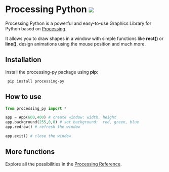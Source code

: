 
# Processing Python     ![](https://processing.org/favicon) 

Processing Python is a powerful and easy-to-use Graphics Library for Python based on [Processing](https://processing.org/).

It allows you to draw shapes in a window with simple functions like **rect()** or **line()**, design animations using the mouse position and much more.


## Installation


Install the processing-py package using **pip**:
```
 pip install processing-py
```

## How to use


```python
from processing_py import *

app = App(600,400) # create window: width, height
app.background(255,0,0) # set background:  red, green, blue
app.redraw() # refresh the window

app.exit() # close the window

```


## More functions

Explore all the possibilities in the [Processing Reference](https://processing.org/reference/).
